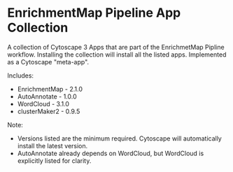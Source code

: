 EnrichmentMap Pipeline App Collection
=====================================

A collection of Cytoscape 3 Apps that are part of the EnrichmetMap Pipline workflow. 
Installing the collection will install all the listed apps. 
Implemented as a Cytoscape "meta-app".

Includes:

 * EnrichmentMap - 2.1.0
 * AutoAnnotate - 1.0.0
 * WordCloud - 3.1.0
 * clusterMaker2 - 0.9.5

Note:

 * Versions listed are the minimum required. Cytoscape will automatically install the latest version.
 * AutoAnnotate already depends on WordCloud, but WordCloud is explicitly listed for clarity.

